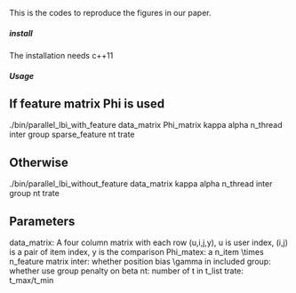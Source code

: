 This is the codes to reproduce the figures in our paper.

##### install ######
The installation needs c++11


##### Usage ######

## If feature matrix Phi is used
./bin/parallel_lbi_with_feature data_matrix Phi_matrix kappa alpha n_thread inter group sparse_feature nt trate

## Otherwise
./bin/parallel_lbi_without_feature data_matrix kappa alpha n_thread inter group nt trate

## Parameters
data_matrix: A four column matrix with each row (u,i,j,y), u is user index, (i,j) is a pair of item index, y is the comparison
Phi_matex: a n_item \times n_feature matrix
inter: whether position bias \gamma in included
group: whether use group penalty on beta
nt: number of t in t_list
trate: t_max/t_min